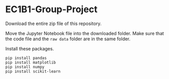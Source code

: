 # EC1B1-Group-Project

Download the entire zip file of this repository.

Move the Jupyter Notebook file into the downloaded folder. Make sure that the code file and the `raw data` folder are in the same folder.

Install these packages.
```
pip install pandas
pip install matplotlib
pip install numpy
pip install scikit-learn
```

